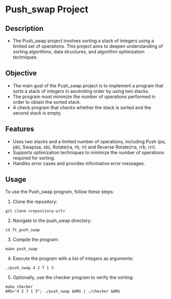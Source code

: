 # Push_swap Project
## Description
- The Push_swap project involves sorting a stack of integers using a limited set of operations. This project aims to deepen understanding of sorting algorithms, data structures, and algorithm optimization techniques.

## Objective
- The main goal of the Push_swap project is to implement a program that sorts a stack of integers in ascending order by using two stacks.
- The program must minimize the number of operations performed in order to obtain the sorted stack.
- A check program that checks whether the stack is sorted and the second stack is empty.

## Features
- Uses two stacks and a limited number of operations, including Push (pa, pb), Swap(sa, sb), Rotate(ra, rb, rr) and Reverse Rotate(rra, rrb, rrr).
- Supports optimization techniques to minimize the number of operations required for sorting.
- Handles error cases and provides informative error messages.

## Usage
To use the Push_swap program, follow these steps:

1. Clone the repository:
```
git clone <repository-url>
```
2. Navigate to the push_swap directory:
```
cd ft_push_swap
```
3. Compile the program:
```
make push_swap
```
4. Execute the program with a list of integers as arguments:
```
./push_swap 4 2 7 1 3
```
5. Optionally, use the checker program to verify the sorting:
```
make checker
ARG="4 2 7 1 3"; ./push_swap $ARG | ./checker $ARG
```
